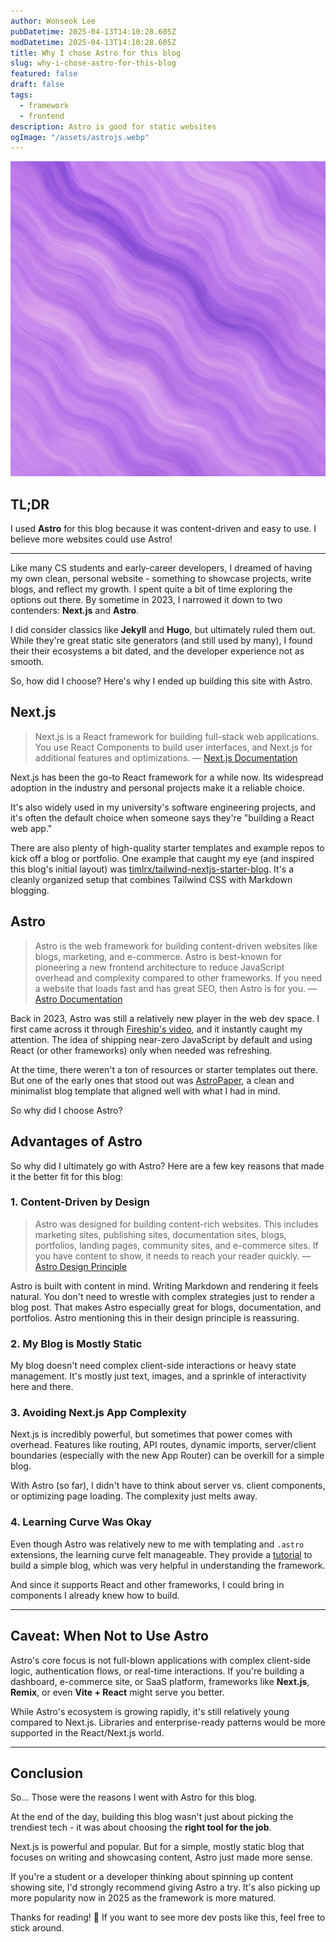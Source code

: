 ```yaml
---
author: Wonseok Lee
pubDatetime: 2025-04-13T14:10:28.605Z
modDatetime: 2025-04-13T14:10:28.605Z
title: Why I chose Astro for this blog
slug: why-i-chose-astro-for-this-blog
featured: false
draft: false
tags:
  - framework
  - frontend
description: Astro is good for static websites
ogImage: "/assets/astrojs.webp"
---
```


![Devcontainer Image](../../assets/images/astrojs.webp)

## TL;DR

I used **Astro** for this blog because it was content-driven and easy to use. I believe more websites could use Astro!

---

Like many CS students and early-career developers, I dreamed of having my own clean, personal website - something to showcase projects, write blogs, and reflect my growth. I spent quite a bit of time exploring the options out there. By sometime in 2023, I narrowed it down to two contenders: **Next.js** and **Astro**.

I did consider classics like **Jekyll** and **Hugo**, but ultimately ruled them out. While they're great static site generators (and still used by many), I found their their ecosystems a bit dated, and the developer experience not as smooth.

So, how did I choose? Here's why I ended up building this site with Astro.


## Next.js

> Next.js is a React framework for building full-stack web applications. You use React Components to build user interfaces, and Next.js for additional features and optimizations.
> — [Next.js Documentation](https://nextjs.org/docs)

Next.js has been the go-to React framework for a while now. Its widespread adoption in the industry and personal projects make it a reliable choice.

It's also widely used in my university's software engineering projects, and it's often the default choice when someone says they're "building a React web app."

There are also plenty of high-quality starter templates and example repos to kick off a blog or portfolio. One example that caught my eye (and inspired this blog's initial layout) was [timlrx/tailwind-nextjs-starter-blog](https://github.com/timlrx/tailwind-nextjs-starter-blog). It's a cleanly organized setup that combines Tailwind CSS with Markdown blogging.


## Astro

> Astro is the web framework for building content-driven websites like blogs, marketing, and e-commerce. Astro is best-known for pioneering a new frontend architecture to reduce JavaScript overhead and complexity compared to other frameworks. If you need a website that loads fast and has great SEO, then Astro is for you.
> — [Astro Documentation](https://docs.astro.build)

Back in 2023, Astro was still a relatively new player in the web dev space. I first came across it through [Fireship's video](https://www.youtube.com/watch?v=gxBkghlglTg), and it instantly caught my attention. The idea of shipping near-zero JavaScript by default and using React (or other frameworks) only when needed was refreshing.

At the time, there weren't a ton of resources or starter templates out there. But one of the early ones that stood out was [AstroPaper](https://github.com/satnaing/astro-paper), a clean and minimalist blog template that aligned well with what I had in mind.

So why did I choose Astro?

## Advantages of Astro

So why did I ultimately go with Astro? Here are a few key reasons that made it the better fit for this blog:

### 1. Content-Driven by Design

> Astro was designed for building content-rich websites. This includes marketing sites, publishing sites, documentation sites, blogs, portfolios, landing pages, community sites, and e-commerce sites. If you have content to show, it needs to reach your reader quickly.
> — [Astro Design Principle](https://docs.astro.build/en/concepts/why-astro/#content-driven)

Astro is built with content in mind. Writing Markdown and rendering it feels natural. You don't need to wrestle with complex strategies just to render a blog post. That makes Astro especially great for blogs, documentation, and portfolios. Astro mentioning this in their design principle is reassuring.

### 2. My Blog is Mostly Static

My blog doesn't need complex client-side interactions or heavy state management. It's mostly just text, images, and a sprinkle of interactivity here and there.

### 3. Avoiding Next.js App Complexity

Next.js is incredibly powerful, but sometimes that power comes with overhead. Features like routing, API routes, dynamic imports, server/client boundaries (especially with the new App Router) can be overkill for a simple blog.

With Astro (so far), I didn't have to think about server vs. client components, or optimizing page loading. The complexity just melts away.

### 4. Learning Curve Was Okay

Even though Astro was relatively new to me with templating and `.astro` extensions, the learning curve felt manageable. They provide a [tutorial](https://docs.astro.build/en/tutorial/0-introduction/) to build a simple blog, which was very helpful in understanding the framework.

And since it supports React and other frameworks, I could bring in components I already knew how to build.

---

## Caveat: When Not to Use Astro

Astro's core focus is not full-blown applications with complex client-side logic, authentication flows, or real-time interactions. If you're building a dashboard, e-commerce site, or SaaS platform, frameworks like **Next.js**, **Remix**, or even **Vite + React** might serve you better.

While Astro's ecosystem is growing rapidly, it's still relatively young compared to Next.js. Libraries and enterprise-ready patterns would be more supported in the React/Next.js world.

--- 

## Conclusion

So... Those were the reasons I went with Astro for this blog.

At the end of the day, building this blog wasn't just about picking the trendiest tech - it was about choosing the **right tool for the job**.

Next.js is powerful and popular. But for a simple, mostly static blog that focuses on writing and showcasing content, Astro just made more sense.

If you're a student or a developer thinking about spinning up content showing site, I'd strongly recommend giving Astro a try. It's also picking up more popularity now in 2025 as the framework is more matured.


Thanks for reading! 🚀 If you want to see more dev posts like this, feel free to stick around.
